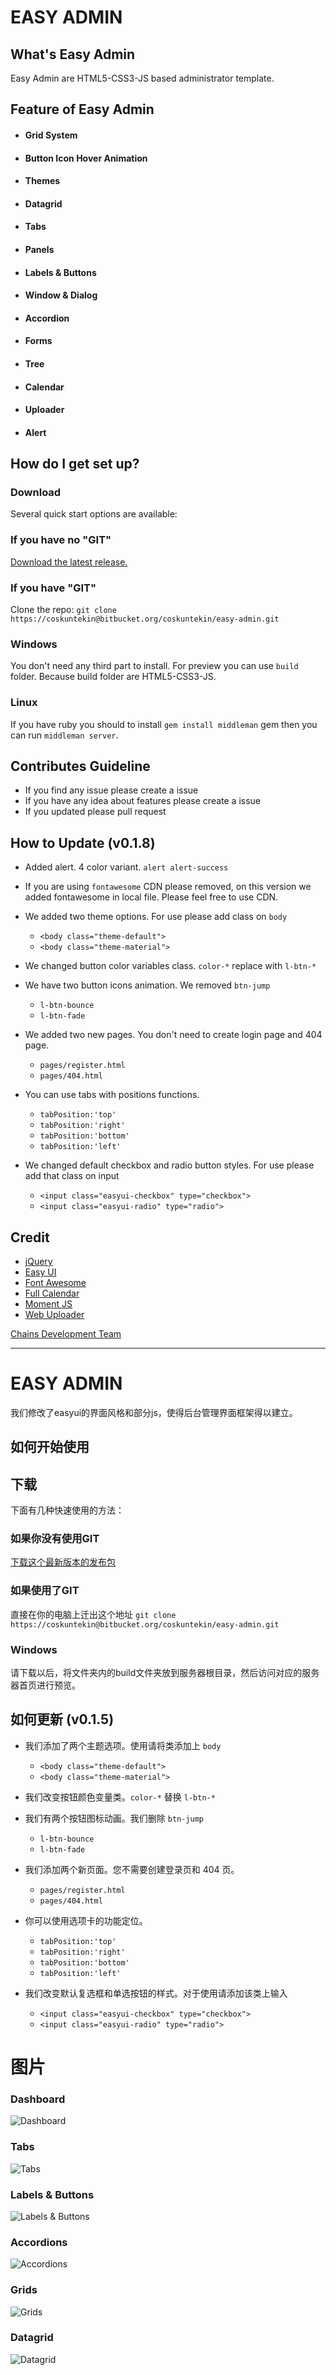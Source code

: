 
# EASY ADMIN

## What's Easy Admin

Easy Admin are HTML5-CSS3-JS based administrator template.

## Feature of Easy Admin

  - #### Grid System
  - #### Button Icon Hover Animation
  - #### Themes
  - #### Datagrid
  - #### Tabs
  - #### Panels
  - #### Labels & Buttons
  - #### Window & Dialog
  - #### Accordion
  - #### Forms
  - #### Tree
  - #### Calendar
  - #### Uploader
  - #### Alert
  
## How do I get set up?

### Download

Several quick start options are available:

### If you have no "GIT"

[Download the latest release.](https://bitbucket.org/coskuntekin/easy-admin/get/v0.1.6.zip)

###  If you have "GIT"

Clone the repo: `git clone https://coskuntekin@bitbucket.org/coskuntekin/easy-admin.git`

### Windows

You don't need any third part to install. For preview you can use `build` folder. Because build folder are HTML5-CSS3-JS.

### Linux

If you have ruby you should to install `gem install middleman` gem then you can run `middleman server`.

## Contributes Guideline

* If you find any issue please create a issue
* If you have any idea about features please create a issue
* If you updated please pull request

## How to Update (v0.1.8)

* Added alert. 4 color variant. `alert alert-success`

* If you are using `fontawesome` CDN please removed, on this version we added fontawesome in local file. Please feel free to use CDN.
    
* We added two theme options. For use please add class on `body`

    * `<body class="theme-default">`
    * `<body class="theme-material">`

* We changed button color variables class. `color-*` replace with `l-btn-*`

* We have two button icons animation. We removed `btn-jump`

    * `l-btn-bounce`
    * `l-btn-fade`

* We added two new pages. You don't need to create login page and 404 page.

    * `pages/register.html`
    * `pages/404.html`

* You can use tabs with positions functions.

    * `tabPosition:'top'`
    * `tabPosition:'right'`
    * `tabPosition:'bottom'`
    * `tabPosition:'left'`

* We changed default checkbox and radio button styles. For use please add that class on input

    * `<input class="easyui-checkbox" type="checkbox">`
    * `<input class="easyui-radio" type="radio">`

## Credit

* [jQuery](https://jquery.com/)
* [Easy UI](http://www.jeasyui.com/)
* [Font Awesome](http://fortawesome.github.io/Font-Awesome)
* [Full Calendar](http://fullcalendar.io/)
* [Moment JS](http://momentjs.com/)
* [Web Uploader](http://fex.baidu.com/webuploader/)

[Chains Development Team](http://qianchi.net/jsp/web/homepage)

----

# EASY ADMIN

我们修改了easyui的界面风格和部分js，使得后台管理界面框架得以建立。

## 如何开始使用

## 下载

下面有几种快速使用的方法：

### 如果你没有使用GIT

[下载这个最新版本的发布包](https://bitbucket.org/coskuntekin/easy-admin/get/0.1.5.zip)

### 如果使用了GIT

直接在你的电脑上迁出这个地址 `git clone https://coskuntekin@bitbucket.org/coskuntekin/easy-admin.git`

### Windows

请下载以后，将文件夹内的build文件夹放到服务器根目录，然后访问对应的服务器首页进行预览。

## 如何更新 (v0.1.5)

* 我们添加了两个主题选项。使用请将类添加上 `body`

    * `<body class="theme-default">`
    * `<body class="theme-material">`

* 我们改变按钮颜色变量类。`color-*` 替换 `l-btn-*`

* 我们有两个按钮图标动画。我们删除 `btn-jump`

    * `l-btn-bounce`
    * `l-btn-fade`

* 我们添加两个新页面。您不需要创建登录页和 404 页。

    * `pages/register.html`
    * `pages/404.html`

* 你可以使用选项卡的功能定位。

    * `tabPosition:'top'`
    * `tabPosition:'right'`
    * `tabPosition:'bottom'`
    * `tabPosition:'left'`

* 我们改变默认复选框和单选按钮的样式。对于使用请添加该类上输入

    * `<input class="easyui-checkbox" type="checkbox">`
    * `<input class="easyui-radio" type="radio">`

# 图片

  ### Dashboard

  ![Dashboard](https://leto22h.storage.yandex.net/rdisk/3df0fc36a8c1993c43f0be6141a95a4b969c8ee781f4c8f49c3dec42a155e527/inf/N3Qw1hA15vrFH0934F7npWLUpgQ9864XAK2bKxdcQrM54rw_lN7cAztHM4qBNEXWK2ETjoP5k0iBEAKKqUfDMQ==?uid=159224020&filename=Screenshot%20from%202015-08-10%2010-41-35.png&disposition=inline&hash=&limit=0&content_type=image%2Fpng&tknv=v2&rtoken=d7baa78568266d4132e610988e291796&force_default=yes&ycrid=na-33de5d41565e91abad90f2e8da018519-downloader7g)

  ### Tabs

  ![Tabs](https://leto9d.storage.yandex.net/rdisk/8e7aab16f124cf7fb3a94fc68b105774ba75089974314be23131e7e19ca81101/inf/txbQOZV8q5o4DpBcxzxoZ4pfE_XHcQAC8VJeEngULie_m6osbLH2pAOmtojSjpT3ZtVm1adho_QGXZmqRNIpPQ==?uid=159224020&filename=Screenshot%20from%202015-08-10%2010-42-13.png&disposition=inline&hash=&limit=0&content_type=image%2Fpng&tknv=v2&rtoken=d7baa78568266d4132e610988e291796&force_default=yes&ycrid=na-7cd9368bfba22066594f0929d1e962aa-downloader2g)

  ### Labels & Buttons

  ![Labels & Buttons](https://leto9d.storage.yandex.net/rdisk/8e7aab16f124cf7fb3a94fc68b105774ba75089974314be23131e7e19ca81101/inf/txbQOZV8q5o4DpBcxzxoZ4pfE_XHcQAC8VJeEngULie_m6osbLH2pAOmtojSjpT3ZtVm1adho_QGXZmqRNIpPQ==?uid=159224020&filename=Screenshot%20from%202015-08-10%2010-42-13.png&disposition=inline&hash=&limit=0&content_type=image%2Fpng&tknv=v2&rtoken=d7baa78568266d4132e610988e291796&force_default=yes&ycrid=na-7cd9368bfba22066594f0929d1e962aa-downloader2g)

  ### Accordions

  ![Accordions](https://leto38f.storage.yandex.net/rdisk/47372dbd85a1ed55cd0528d6e3c7ea935fb5f81cd212e128665b02d5342347fb/inf/moZClNjal6CBbBL31a0vFLYeJrXPK54kRmz96gcm_6MSeuQ2FtoKcR7GR06alok4UwV9drajngnGYqEGZQ6fqg==?uid=159224020&filename=Screenshot%20from%202015-08-10%2010-43-10.png&disposition=inline&hash=&limit=0&content_type=image%2Fpng&tknv=v2&rtoken=d7baa78568266d4132e610988e291796&force_default=yes&ycrid=na-7fc5d38a41e1b77661357b42cc0cc68d-downloader2g)

  ### Grids

  ![Grids](https://leto50d.storage.yandex.net/rdisk/fb30a709a1b9973ca979f18448fa355ee698b1b59f442314d33b8c0c6aa48cba/inf/NCaYt46ipPvrHnzKkir-qMvgx9xv6dZkbJHbFAu9Gl3S0aXr-46kj9FrAVy-EgnC1fVy1K4gogAxSyDQVu3pow==?uid=159224020&filename=Screenshot%20from%202015-08-10%2010-43-20.png&disposition=inline&hash=&limit=0&content_type=image%2Fpng&tknv=v2&rtoken=d7baa78568266d4132e610988e291796&force_default=yes&ycrid=na-42d46708d9adf10311eafb3f54cbd072-downloader12g)

  ### Datagrid

  ![Datagrid](https://leto17d.storage.yandex.net/rdisk/cdd459e121e7fdfc74a607487e19001d1f3a882be70c93c0a0850010d54bb757/inf/Dxy0gNaAgiNeAmRNfZaJR5eWtVMgGh-EkknkViDRAGmtIeVh31NXpfLRqdYQKTUCP217yk_18fr1MMKNReoOcQ==?uid=159224020&filename=Screenshot%20from%202015-08-10%2010-43-33.png&disposition=inline&hash=&limit=0&content_type=image%2Fpng&tknv=v2&rtoken=d7baa78568266d4132e610988e291796&force_default=yes&ycrid=na-9d2a89bf50e09d16bffa0609a3d1ece3-downloader9g)
